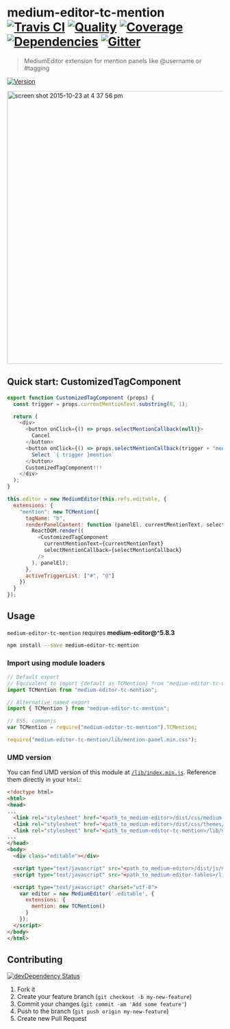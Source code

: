 # medium-editor-tc-mention [![Travis CI][travis-image]][travis-url] [![Quality][codeclimate-image]][codeclimate-url] [![Coverage][codeclimate-coverage-image]][codeclimate-coverage-url] [![Dependencies][gemnasium-image]][gemnasium-url] [![Gitter][gitter-image]][gitter-url]
> MediumEditor extension for mention panels like @username or #tagging

[![Version][npm-image]][npm-url]

<img width="636" alt="screen shot 2015-10-23 at 4 37 56 pm" src="https://cloud.githubusercontent.com/assets/922234/10689707/d2848ab8-79af-11e5-8afc-675a162ec4bf.png">


## Quick start: CustomizedTagComponent

```js
export function CustomizedTagComponent (props) {
  const trigger = props.currentMentionText.substring(0, 1);

  return (
    <div>
      <button onClick={() => props.selectMentionCallback(null)}>
        Cancel
      </button>
      <button onClick={() => props.selectMentionCallback(trigger + "mention")}>
        Select `{ trigger }mention`
      </button>
      CustomizedTagComponent!!!
    </div>
  );
}

this.editor = new MediumEditor(this.refs.editable, {
  extensions: {
    "mention": new TCMention({
      tagName: "b",
      renderPanelContent: function (panelEl, currentMentionText, selectMentionCallback) {
        ReactDOM.render((
          <CustomizedTagComponent
            currentMentionText={currentMentionText}
            selectMentionCallback={selectMentionCallback}
          />
        ), panelEl);
      },
      activeTriggerList: ["#", "@"]
    })
  }
});
```


## Usage

`medium-editor-tc-mention` requires __medium-editor@^5.8.3__

```sh
npm install --save medium-editor-tc-mention
```

### Import using module loaders

```js
// Default export
// Equivalent to import {default as TCMention} from "medium-editor-tc-mention";
import TCMention from "medium-editor-tc-mention";

// Alternative named export
import { TCMention } from "medium-editor-tc-mention";

// ES5, commonjs
var TCMention = require("medium-editor-tc-mention").TCMention;

require("medium-editor-tc-mention/lib/mention-panel.min.css");
```

### UMD version

You can find UMD version of this module at [`/lib/index.min.js`](https://github.com/tomchentw/medium-editor-tc-mention/blob/master/lib/index.min.js). Reference them directly in your `html`:

```html
<!doctype html>
<html>
<head>
...
  <link rel="stylesheet" href="<path_to_medium-editor>/dist/css/medium-editor.css" />
  <link rel="stylesheet" href="<path_to_medium-editor>/dist/css/themes/default.css" />
  <link rel="stylesheet" href="<path_to_medium-editor-tc-mention>/lib/mention-panel.min.css" />
...
</head>
<body>
  <div class="editable"></div>

  <script type="text/javascript" src="<path_to_medium-editor>/dist/js/medium-editor.js"></script>
  <script type="text/javascript" src="<path_to_medium-editor-tables>/lib/index.min.js"></script>

  <script type="text/javascript" charset="utf-8">
    var editor = new MediumEditor('.editable', {
      extensions: {
        mention: new TCMention()
      }
    });
  </script>
</body>
</html>
```


## Contributing

[![devDependency Status][david-dm-image]][david-dm-url]

1. Fork it
2. Create your feature branch (`git checkout -b my-new-feature`)
3. Commit your changes (`git commit -am 'Add some feature'`)
4. Push to the branch (`git push origin my-new-feature`)
5. Create new Pull Request


[npm-image]: https://img.shields.io/npm/v/medium-editor-tc-mention.svg?style=flat-square
[npm-url]: https://www.npmjs.org/package/medium-editor-tc-mention

[travis-image]: https://img.shields.io/travis/tomchentw/medium-editor-tc-mention.svg?style=flat-square
[travis-url]: https://travis-ci.org/tomchentw/medium-editor-tc-mention
[codeclimate-image]: https://img.shields.io/codeclimate/github/tomchentw/medium-editor-tc-mention.svg?style=flat-square
[codeclimate-url]: https://codeclimate.com/github/tomchentw/medium-editor-tc-mention
[codeclimate-coverage-image]: https://img.shields.io/codeclimate/coverage/github/tomchentw/medium-editor-tc-mention.svg?style=flat-square
[codeclimate-coverage-url]: https://codeclimate.com/github/tomchentw/medium-editor-tc-mention
[gemnasium-image]: https://img.shields.io/gemnasium/tomchentw/medium-editor-tc-mention.svg?style=flat-square
[gemnasium-url]: https://gemnasium.com/tomchentw/medium-editor-tc-mention
[gitter-image]: https://badges.gitter.im/Join%20Chat.svg
[gitter-url]: https://gitter.im/tomchentw/medium-editor-tc-mention?utm_source=badge&utm_medium=badge&utm_campaign=pr-badge&utm_content=badge
[david-dm-image]: https://img.shields.io/david/dev/tomchentw/medium-editor-tc-mention.svg?style=flat-square
[david-dm-url]: https://david-dm.org/tomchentw/medium-editor-tc-mention#info=devDependencies
